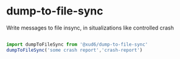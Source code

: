 # dump-to-file-sync
Write messages to file insync, in situalizations like controlled crash

##

```js
import dumpToFileSync from '@xud6/dump-to-file-sync'
dumpToFileSync('some crash report','crash-report')
```
